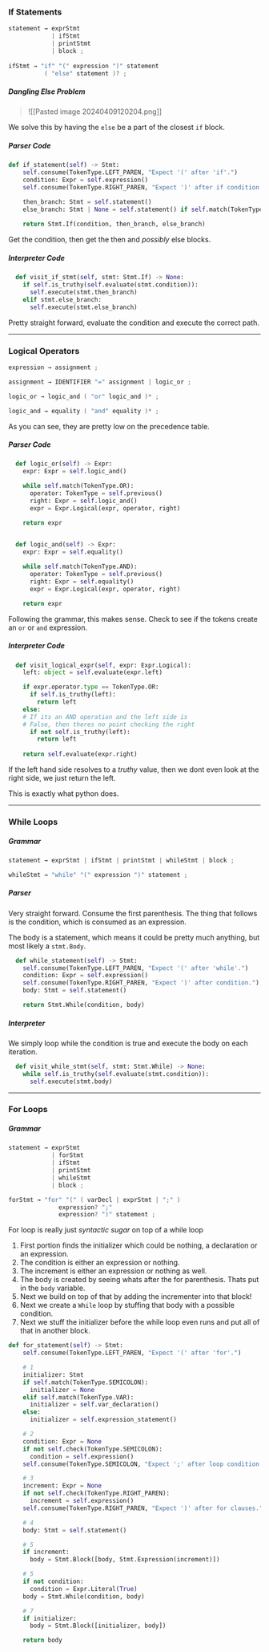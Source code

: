### If Statements

```c
statement → exprStmt
			| ifStmt
			| printStmt
			| block ;
			
ifStmt → "if" "(" expression ")" statement
		  ( "else" statement )? ;
```
##### Dangling Else Problem

> ![[Pasted image 20240409120204.png]]

We solve this by having the `else` be a part of the closest `if` block.

##### Parser Code

```python
def if_statement(self) -> Stmt:
    self.consume(TokenType.LEFT_PAREN, "Expect '(' after 'if'.")
    condition: Expr = self.expression()
    self.consume(TokenType.RIGHT_PAREN, "Expect ')' after if condition.")

    then_branch: Stmt = self.statement()
    else_branch: Stmt | None = self.statement() if self.match(TokenType.ELSE) else None
    
    return Stmt.If(condition, then_branch, else_branch) 
```

Get the condition, then get the then and _possibly_ else blocks.

##### Interpreter Code

```python
  def visit_if_stmt(self, stmt: Stmt.If) -> None:
    if self.is_truthy(self.evaluate(stmt.condition)):
      self.execute(stmt.then_branch)
    elif stmt.else_branch:
      self.execute(stmt.else_branch)
```

Pretty straight forward, evaluate the condition and execute the correct path.

---
### Logical Operators

```c
expression → assignment ;

assignment → IDENTIFIER "=" assignment | logic_or ;

logic_or → logic_and ( "or" logic_and )* ;

logic_and → equality ( "and" equality )* ;
```

As you can see, they are pretty low on the precedence table.

##### Parser Code

```python
  def logic_or(self) -> Expr:
    expr: Expr = self.logic_and()

    while self.match(TokenType.OR):
      operator: TokenType = self.previous()
      right: Expr = self.logic_and()
      expr = Expr.Logical(expr, operator, right)

    return expr
  

  def logic_and(self) -> Expr:
    expr: Expr = self.equality()

    while self.match(TokenType.AND):
      operator: TokenType = self.previous()
      right: Expr = self.equality()
      expr = Expr.Logical(expr, operator, right)

    return expr
```

Following the grammar, this makes sense. Check to see if the tokens create an `or` or `and` expression.

##### Interpreter Code

```python
  def visit_logical_expr(self, expr: Expr.Logical):
    left: object = self.evaluate(expr.left)

    if expr.operator.type == TokenType.OR:
      if self.is_truthy(left): 
        return left
    else:
    # If its an AND operation and the left side is  
    # False, then theres no point checking the right
      if not self.is_truthy(left): 
        return left
    
    return self.evaluate(expr.right)
```

If the left hand side resolves to a _truthy_ value, then we dont even look at the right side, we just return the left.

This is exactly what python does.

---
### While Loops

##### Grammar

```c
statement → exprStmt | ifStmt | printStmt | whileStmt | block ;

whileStmt → "while" "(" expression ")" statement ;
```

##### Parser

Very straight forward. Consume the first parenthesis. The thing that follows is the condition, which is consumed as an expression.

The body is a statement, which means it could be pretty much anything, but most likely a `stmt.Body`.

```python
  def while_statement(self) -> Stmt:
    self.consume(TokenType.LEFT_PAREN, "Expect '(' after 'while'.")
    condition: Expr = self.expression()
    self.consume(TokenType.RIGHT_PAREN, "Expect ')' after condition.")
    body: Stmt = self.statement()

    return Stmt.While(condition, body)
```

##### Interpreter

We simply loop while the condition is true and execute the body on each iteration.

```python
  def visit_while_stmt(self, stmt: Stmt.While) -> None:
    while self.is_truthy(self.evaluate(stmt.condition)):
      self.execute(stmt.body)
```

---
### For Loops
##### Grammar 

```c
statement → exprStmt
			| forStmt
			| ifStmt
			| printStmt
			| whileStmt
			| block ;

forStmt → "for" "(" ( varDecl | exprStmt | ";" )
			  expression? ";"
			  expression? ")" statement ;

```

For loop is really just _syntactic sugar_ on top of a while loop

1. First portion finds the initializer which could be nothing, a declaration or an expression.
2. The condition is either an expression or nothing.
3. The increment is either an expression or nothing as well.
4. The body is created by seeing whats after the for parenthesis. Thats put in the `body` variable.
5. Next we build on top of that by adding the incrementer into that block!
6. Next we create a `While` loop by stuffing that body with a possible condition.
7. Next we stuff the initializer before the while loop even runs and put all of that in another block.

```python
def for_statement(self) -> Stmt:
    self.consume(TokenType.LEFT_PAREN, "Expect '(' after 'for'.")

	# 1
    initializer: Stmt
    if self.match(TokenType.SEMICOLON):
      initializer = None
    elif self.match(TokenType.VAR):
      initializer = self.var_declaration()
    else:
      initializer = self.expression_statement()

	# 2
    condition: Expr = None
    if not self.check(TokenType.SEMICOLON):
      condition = self.expression()
    self.consume(TokenType.SEMICOLON, "Expect ';' after loop condition.")

	# 3
    increment: Expr = None
    if not self.check(TokenType.RIGHT_PAREN):
      increment = self.expression()
    self.consume(TokenType.RIGHT_PAREN, "Expect ')' after for clauses.")

	# 4
    body: Stmt = self.statement()

	# 5
    if increment:
      body = Stmt.Block([body, Stmt.Expression(increment)])

	# 5
    if not condition:
      condition = Expr.Literal(True)
    body = Stmt.While(condition, body)

	# 7
    if initializer:
      body = Stmt.Block([initializer, body])

    return body
```